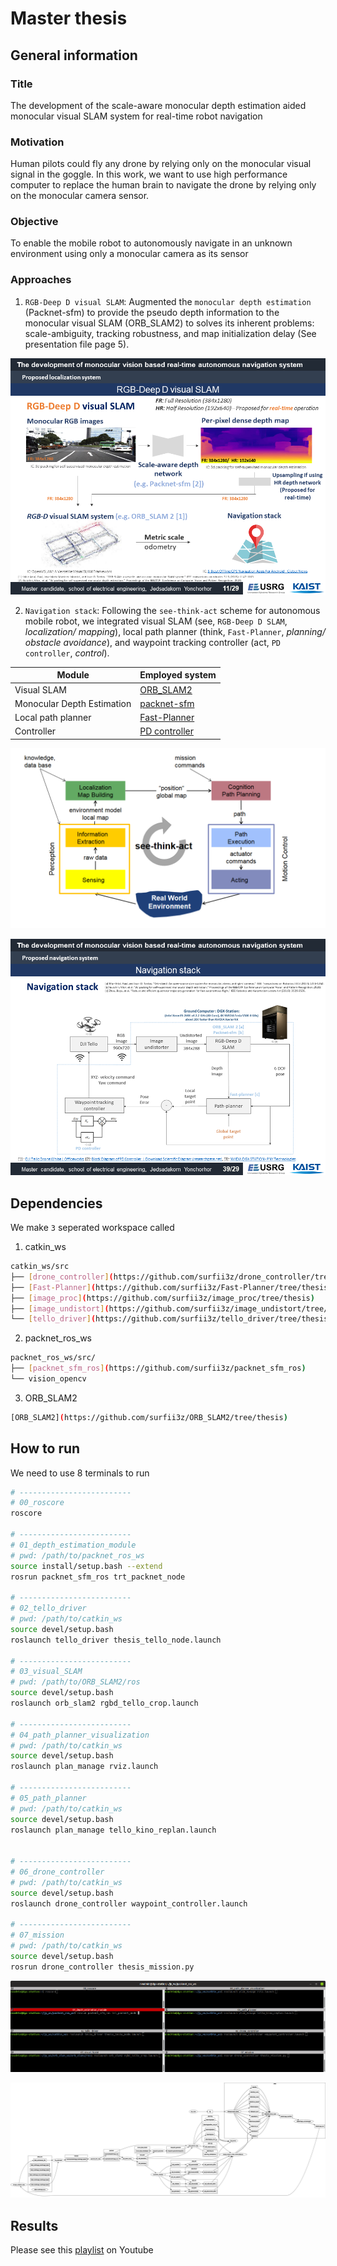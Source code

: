 # Master thesis
## General information
### Title
The development of the scale-aware monocular depth estimation aided monocular visual SLAM system for real-time robot navigation

### Motivation
Human pilots could fly any drone by relying only on the monocular visual signal in the goggle. In this work, we want to use high performance computer to replace the human brain to navigate the drone by relying only on the monocular camera sensor.

### Objective
To enable the mobile robot to autonomously navigate in an unknown environment using only a monocular camera as its sensor

### Approaches
1) `RGB-Deep D visual SLAM`: Augmented the `monocular depth estimation` (Packnet-sfm) to provide the pseudo depth information to the monocular visual SLAM (ORB_SLAM2) to solves its inherent problems: scale-ambiguity, tracking robustness, and map initialization delay (See presentation file page 5).

![RGB_Deep_D_visual_SLAM](https://github.com/surfii3z/jy_master_thesis/blob/main/media/RGB_Deep_D_visual_SLAM.png)

2) `Navigation stack`: Following the `see-think-act` scheme for autonomous mobile robot, we integrated visual SLAM (see, `RGB-Deep D SLAM`, _localization/ mapping_), local path planner (think, `Fast-Planner`, _planning/ obstacle avoidance_), and waypoint tracking controller (act, `PD controller`, _control_).

Module | Employed system
------------ | -------------
Visual SLAM | [ORB_SLAM2](https://github.com/raulmur/ORB_SLAM2)
Monocular Depth Estimation | [packnet-sfm](https://github.com/TRI-ML/packnet-sfm)
Local path planner | [Fast-Planner](https://github.com/HKUST-Aerial-Robotics/Fast-Planner)
Controller | [PD controller](https://github.com/surfii3z/drone_controller/tree/thesis)

![see_think_act](https://github.com/surfii3z/jy_master_thesis/blob/main/media/see_think_act.png)

![Navigation_stack](https://github.com/surfii3z/jy_master_thesis/blob/main/media/Navigation_stack.png)

## Dependencies
We make `3` seperated workspace called 
1) catkin_ws
```bash
catkin_ws/src
├── [drone_controller](https://github.com/surfii3z/drone_controller/tree/thesis)
├── [Fast-Planner](https://github.com/surfii3z/Fast-Planner/tree/thesis)
├── [image_proc](https://github.com/surfii3z/image_proc/tree/thesis)
├── [image_undistort](https://github.com/surfii3z/image_undistort/tree/thesis)
└── [tello_driver](https://github.com/surfii3z/tello_driver/tree/thesis)
```
2) packnet_ros_ws

```bash
packnet_ros_ws/src/
├── [packnet_sfm_ros](https://github.com/surfii3z/packnet_sfm_ros)
└── vision_opencv
```

3) ORB_SLAM2

```bash
[ORB_SLAM2](https://github.com/surfii3z/ORB_SLAM2/tree/thesis)
````

## How to run
We need to use 8 terminals to run
```bash
# -------------------------
# 00_roscore
roscore

# -------------------------
# 01_depth_estimation_module
# pwd: /path/to/packnet_ros_ws
source install/setup.bash --extend
rosrun packnet_sfm_ros trt_packnet_node

# -------------------------
# 02_tello_driver
# pwd: /path/to/catkin_ws
source devel/setup.bash
roslaunch tello_driver thesis_tello_node.launch

# -------------------------
# 03_visual_SLAM
# pwd: /path/to/ORB_SLAM2/ros
source devel/setup.bash
roslaunch orb_slam2 rgbd_tello_crop.launch

# -------------------------
# 04_path_planner_visualization
# pwd: /path/to/catkin_ws
source devel/setup.bash
roslaunch plan_manage rviz.launch

# -------------------------
# 05_path_planner
# pwd: /path/to/catkin_ws
source devel/setup.bash
roslaunch plan_manage tello_kino_replan.launch


# -------------------------
# 06_drone_controller
# pwd: /path/to/catkin_ws
source devel/setup.bash
roslaunch drone_controller waypoint_controller.launch

# -------------------------
# 07_mission
# pwd: /path/to/catkin_ws
source devel/setup.bash
rosrun drone_controller thesis_mission.py
```
![terminal](https://github.com/surfii3z/jy_master_thesis/blob/main/media/terminal.png)

![rosgraph](https://github.com/surfii3z/jy_master_thesis/blob/main/media/rosgraph.png)

## Results
Please see this [playlist](https://www.youtube.com/watch?v=TcpziH_DZm0&list=PLy765YYpYmKxbRtEeM9Om__sBgPfIyyZO) on Youtube
